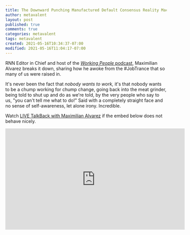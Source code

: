 ```yaml
---
title: The Downward Punching Manufactured Default Consensus Reality Machine
author: metavalent
layout: post
published: true
comments: true
categories: metavalent
tags: metavalent
created: 2021-05-16T10:34:37-07:00
modified: 2021-05-16T11:04:17-07:00
---
```


RNN Editor in Chief and host of the [*Working People* podcast](https://inthesetimes.com/podcasts/working-people), Maximilian Alvarez breaks it down, sharing how he awoke from the #JobTrance that so many of us were raised in.

It's never been the fact that *nobody wants to work,* it's that nobody wants to be a chump working for chump change, going back into the meat grinder, being told to shut up and do as we're told, by the very people who say to us, "you can't tell me what to do!" Said with a completely straight face and no sense of self-awareness, let alone irony. Incredible.

Watch [LIVE TalkBack with Maximilian Alvarez](https://youtu.be/NDfRVFVMgao) if the embed below does not behave nicely. 

<div class="embed-container"><iframe width="560" height="315" src="https://www.youtube.com/embed/NDfRVFVMgao" title="YouTube video player" frameborder="0" allow="accelerometer; autoplay; clipboard-write; encrypted-media; gyroscope; picture-in-picture" allowfullscreen></iframe></div>
